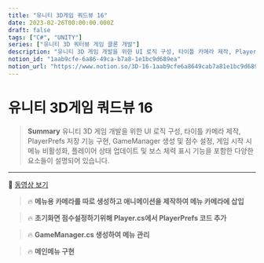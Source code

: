 ```yaml
---
title: "유니티 3D게임 쿼드뷰 16"
date: 2023-02-26T00:00:00.000Z
draft: false
tags: ["C#", "UNITY"]
series: ["유니티 3D 쿼터뷰 게임 클론 개발"]
description: "유니티 3D 게임 개발을 위한 UI 로직 구성, 타이틀 카메라 제작, PlayerPrefs 저장 기능 구현, GameManager 생성 및 점수 설정, 게임 시작 시 메뉴 비활성화, 플레이어 상태 업데이트 및 보스 체력 표시 기능을 포함한 다양한 요소들이 설명되어 있습니다."
notion_id: "1aab9cfe-6a86-49ca-b7a8-1e1bc9d689ea"
notion_url: "https://www.notion.so/3D-16-1aab9cfe6a8649cab7a81e1bc9d689ea"
---
```


# 유니티 3D게임 쿼드뷰 16

> **Summary**
> 유니티 3D 게임 개발을 위한 UI 로직 구성, 타이틀 카메라 제작, PlayerPrefs 저장 기능 구현, GameManager 생성 및 점수 설정, 게임 시작 시 메뉴 비활성화, 플레이어 상태 업데이트 및 보스 체력 표시 기능을 포함한 다양한 요소들이 설명되어 있습니다.

---

🎥 [동영상 보기](https://www.youtube.com/watch?v=7B9BsVnG8D8&list=PLO-mt5Iu5TeYkrBzWKuTCl6IUm_bA6BKy&index=16)

> 🔥 **메뉴용 카메라를 따로 생성하고 애니메이션을 제작하여 메뉴 카메라에 삽입**

> 🔥 **초기화면 점수설정하기위해 Player.cs에서 PlayerPrefs 코드 추가**

> 🔥 **GameManager.cs 생성하여 메뉴 관리**

> 🔥 **메인메뉴 구현**

